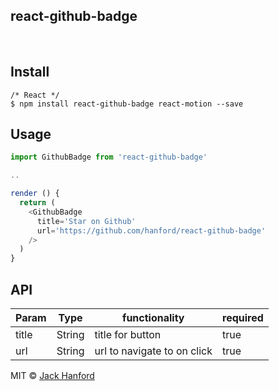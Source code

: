 ## react-github-badge

<br />

## Install

```
/* React */
$ npm install react-github-badge react-motion --save
```

## Usage

```js
import GithubBadge from 'react-github-badge'

..

render () {
  return (
    <GithubBadge
      title='Star on Github'
      url='https://github.com/hanford/react-github-badge'
    />
  )
}
```

## API
| Param          | Type    | functionality | required |
|----------------|---------|-----------------|-----------------|
| title           | String | title for button | true |
| url       | String    | url to navigate to on click | true |

MIT © [Jack Hanford](http://jackhanford.com)
